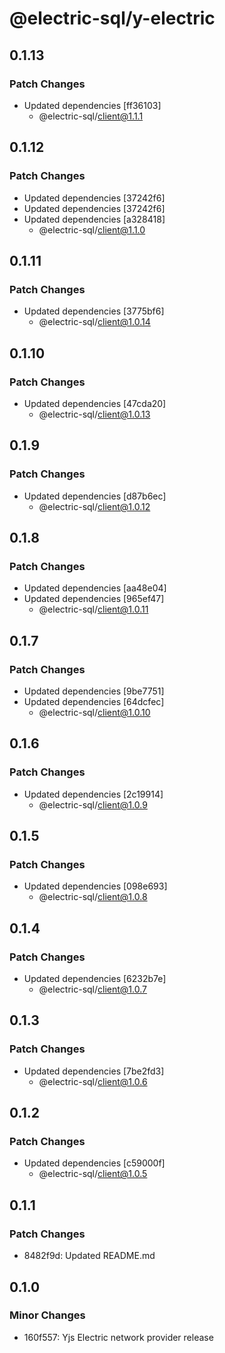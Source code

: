 # @electric-sql/y-electric

## 0.1.13

### Patch Changes

- Updated dependencies [ff36103]
  - @electric-sql/client@1.1.1

## 0.1.12

### Patch Changes

- Updated dependencies [37242f6]
- Updated dependencies [37242f6]
- Updated dependencies [a328418]
  - @electric-sql/client@1.1.0

## 0.1.11

### Patch Changes

- Updated dependencies [3775bf6]
  - @electric-sql/client@1.0.14

## 0.1.10

### Patch Changes

- Updated dependencies [47cda20]
  - @electric-sql/client@1.0.13

## 0.1.9

### Patch Changes

- Updated dependencies [d87b6ec]
  - @electric-sql/client@1.0.12

## 0.1.8

### Patch Changes

- Updated dependencies [aa48e04]
- Updated dependencies [965ef47]
  - @electric-sql/client@1.0.11

## 0.1.7

### Patch Changes

- Updated dependencies [9be7751]
- Updated dependencies [64dcfec]
  - @electric-sql/client@1.0.10

## 0.1.6

### Patch Changes

- Updated dependencies [2c19914]
  - @electric-sql/client@1.0.9

## 0.1.5

### Patch Changes

- Updated dependencies [098e693]
  - @electric-sql/client@1.0.8

## 0.1.4

### Patch Changes

- Updated dependencies [6232b7e]
  - @electric-sql/client@1.0.7

## 0.1.3

### Patch Changes

- Updated dependencies [7be2fd3]
  - @electric-sql/client@1.0.6

## 0.1.2

### Patch Changes

- Updated dependencies [c59000f]
  - @electric-sql/client@1.0.5

## 0.1.1

### Patch Changes

- 8482f9d: Updated README.md

## 0.1.0

### Minor Changes

- 160f557: Yjs Electric network provider release
